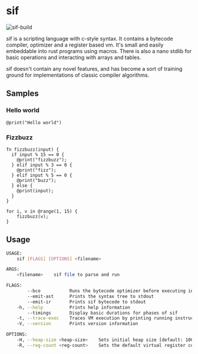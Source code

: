 # sif

![sif-build](https://github.com/cjkenn/sif/workflows/sif-build/badge.svg?branch=master)

sif is a scripting language with c-style syntax. It contains a bytecode compiler, optimizer and a register based vm. It's small and easily embeddable into rust programs using macros. There is also a nano stdlib for basic operations and interacting with arrays and tables.

sif doesn't contain any novel features, and has become a sort of training ground for implementations of classic compiler algorithms.

## Samples

### Hello world
```
@print("Hello world")
```

### Fizzbuzz
```
fn fizzbuzz(input) {
  if input % 15 == 0 {
    @print("fizzbuzz");
  } elif input % 3 == 0 {
    @print("fizz");
  } elif input % 5 == 0 {
    @print("buzz");
  } else {
    @print(input);
  }
}

for i, v in @range(1, 15) {
    fizzbuzz(v);
}
```

## Usage
```sh
USAGE:
    sif [FLAGS] [OPTIONS] <filename>

ARGS:
    <filename>    sif file to parse and run

FLAGS:
        --bco           Runs the bytecode optimizer before executing in vm
        --emit-ast      Prints the syntax tree to stdout
        --emit-ir       Prints sif bytecode to stdout
    -h, --help          Prints help information
        --timings       Display basic durations for phases of sif
    -t, --trace-exec    Traces VM execution by printing running instructions to stdout
    -V, --version       Prints version information

OPTIONS:
    -H, --heap-size <heap-size>    Sets initial heap size [default: 100]
    -R, --reg-count <reg-count>    Sets the default virtual register count [default: 1024]

```

